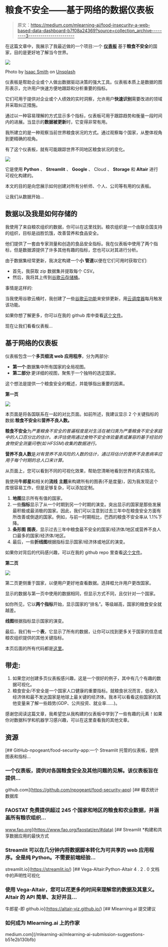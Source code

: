 # 粮食不安全——基于网络的数据仪表板

> 原文：<https://medium.com/mlearning-ai/food-insecurity-a-web-based-data-dashboard-b7f08a24369?source=collection_archive---------3----------------------->

在这篇文章中，我展示了我最近做的一个项目:一个 [**仪表板**](https://npogeant-food-security-app-1--global-view-0egely.streamlit.app/) 基于**粮食不安全**的国家，目的是更好地了解当今世界。

![](img/a079f106eaf0afc91b79a2ec01d95163.png)

Photo by [Isaac Smith](https://unsplash.com/es/@isaacmsmith?utm_source=medium&utm_medium=referral) on [Unsplash](https://unsplash.com?utm_source=medium&utm_medium=referral)

仪表板是帮助企业或个人做出数据驱动决策的强大工具。仪表板本质上是数据的图形表示，允许用户快速方便地跟踪和分析重要的指标。

它们可用于提供对企业或个人绩效的实时洞察，允许用户**快速识别**需要改进的领域并采取纠正措施。

通过以一种容易理解的方式显示多个指标，仪表板可用于跟踪趋势和衡量一段时间内的进展。当显示的**数据被更新**时，它变得非常有用。

我所建立的是一种观察当前世界粮食状况的方式。通过观察每个国家，从整体视角到更精确的视角。

有了这个仪表板，就有可能跟踪世界不同地区粮食状况的变化。

![](img/3ab21e6dd58d62556f1573b1de4f6d87.png)

它是使用 **Python** 、 **Streamlit** 、 **Google** 、 Cloud 、 **Storage** 和 **Altair** 进行可视化构建的。

本文的目的是向您展示如何创建对所有分析师、个人、公司等有用的仪表板。

让我们从数据开始…

## 数据以及我是如何存储的

我使用了来自粮农组织的数据，你可以在这里找到。粮农组织是一个由联合国支持的组织，目标是战胜饥饿，改善营养和食品安全。

他们提供了一套由专家测量和创造的食品安全指标。我在仪表板中使用了两个指标，但是数据源提供了许多其他有趣的指标，您也可以对其进行分析。

由于数据集经常更新，我决定构建一个**小** **管道**以便在它们可用时获取它们:

*   首先，我获取 zip 数据集并提取每个 CSV。
*   然后，我将其上传到[谷歌云存储桶](https://cloud.google.com/storage/docs/creating-buckets)。

事情是这样的:

当我使用谷歌云桶时，我创建了一些[谷歌云功能](https://cloud.google.com/functions)来安排更新，用[云调度器](https://cloud.google.com/scheduler)每月触发该功能。

如果你想了解更多，你可以在我的 github 库中查看[这个文件](https://github.com/npogeant/food-security-app/blob/main/utils/gcp-functions.py)。

现在让我们看看仪表板…

## 基于网络的仪表板

仪表板包含一个**多页细流 web 应用程序**，分为两部分:

*   **第一个**:数据集中所有国家的全局视图。
*   **第二部分**:更详细的视图，聚焦于一个独特的选定国家。

这个想法是提供一个粮食安全的概述，并能够指出重要的因素。

**第一页**

![](img/31988094f405334c42f49e0f2ee50099.png)

本页面是将各国联系在一起的对比页面。如前所述，我建议显示 2 个关键指标的数据:**粮食不安全**和**营养不良人数。**

**粮食不安全**为*严重粮食不安全的普遍程度是对生活在被归类为严重粮食不安全家庭中的人口百分比的估计。本评估使用通过食物不安全体验量表或兼容的基于经验的食物安全测量问卷(如 HFSSM)收集的数据进行。*

**营养不良人数**是*对有营养不良风险的人数的估计，通过将估计的营养不良患病率应用于每个时期的总人口来计算。*

从页面上，您可以看到不同的可视化效果，帮助您清晰地看到世界的真实情况。

我使用**牛郎星**和相关的**流线** **主题**来构建所有的图表(不是度量)，因为我发现这个库很容易工作，但是足够复杂，可以添加定制。

1.  **地图**显示所有有值的国家。
2.  一些**指标**显示了从一个时期到另一个时期的演变。突出显示的国家是那些发展最积极或最消极的国家。因此，我们可以注意到过去三年中在粮食安全方面有所改善或倒退的国家。例如，与前一时期相比，巴西的粮食不安全率从 1.1%下降。
3.  **条形图** **图表**，显示过去三年中粮食最不安全的国家/经济体/地区或营养不良人口最多的国家/经济体/地区。
4.  最后，一些**折线图**根据指标显示国家/经济体或地区的演变。

如果你对背后的代码感兴趣，可以在我的 github repo 里查看[这个文件](https://github.com/npogeant/food-security-app/blob/f9f5ef080727c2d311a4836653f25e9b30946a27/1_%F0%9F%8C%8E_Global_View.py)。

**第二页**

![](img/242430dcfb986e175144c29cf84449e3.png)

第二页更侧重于国家，以便用户更好地查看数据。选择框允许用户更改国家。

显示的数据与第一页中使用的数据相同，但显示方式不同，且仅针对一个国家。

如你所见，它以**两个指标**开始，显示国家的“排名”。等级越高，国家的粮食安全就越差。

**线图**根据指标显示国家的演变。

最后，我们有一个**表**，它显示了所有的数据，让你可以找到更多关于国家的信息或粮农组织提供的其他关键指标。

本页后面的所有代码都是[这里](https://github.com/npogeant/food-security-app/blob/f9f5ef080727c2d311a4836653f25e9b30946a27/pages/2_%F0%9F%8F%B3%EF%B8%8F_Country_View.py)。

## 带走:

1.  如果您对创建多页仪表板感兴趣，这是一个很好的例子，其中有几个有趣的数据可视化。
2.  粮食安全/不安全是一个国家人口健康的重要指标。就粮食状况而言，低收入经济体和最不发达国家是地球上最关键的经济体。我本可以看看这些国家的其他变量来了解一些趋势(GDP、公共投资、就业率……)。

感谢您阅读这篇文章，我希望您从我构建的仪表板中学到了一些有趣的元素！如果你对数据科学和机器学习感兴趣，可以在这里查看我的其他文章。

## 资源

[](https://github.com/npogeant/food-security-app) [## GitHub-npogeant/food-security-app:一个 Streamlit 托管的仪表板，提供图表和指标…

### 一个仪表板，提供对各国粮食安全及其他问题的见解。该仪表板旨在提供…

github.com](https://github.com/npogeant/food-security-app)  [## 粮农统计数据库

### FAOSTAT 免费提供超过 245 个国家和地区的粮食和农业数据，并涵盖所有粮农组织…

www.fao.org](https://www.fao.org/faostat/en/#data) [](https://streamlit.io/) [## Streamlit *构建和共享数据应用的最快方式

### Streamlit 可以在几分钟内将数据脚本转化为可共享的 web 应用程序。全是纯 Python。不需要前端经验…

streamlit.io](https://streamlit.io/) [](https://altair-viz.github.io/) [## Vega-Altair:Python-Altair 4 . 2 . 0 文档中的声明性可视化

### 使用 Vega-Altair，您可以花更多的时间来理解您的数据及其意义。Altair 的 API 简单、友好并且…

牛郎星-即 github.io](https://altair-viz.github.io/) [](/mlearning-ai/mlearning-ai-submission-suggestions-b51e2b130bfb) [## Mlearning.ai 提交建议

### 如何成为 Mlearning.ai 上的作家

medium.com](/mlearning-ai/mlearning-ai-submission-suggestions-b51e2b130bfb)